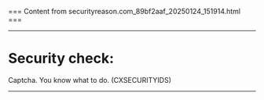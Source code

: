 === Content from securityreason.com_89bf2aaf_20250124_151914.html ===


---

# Security check:

Captcha. You know what to do. (CXSECURITYIDS)

---


